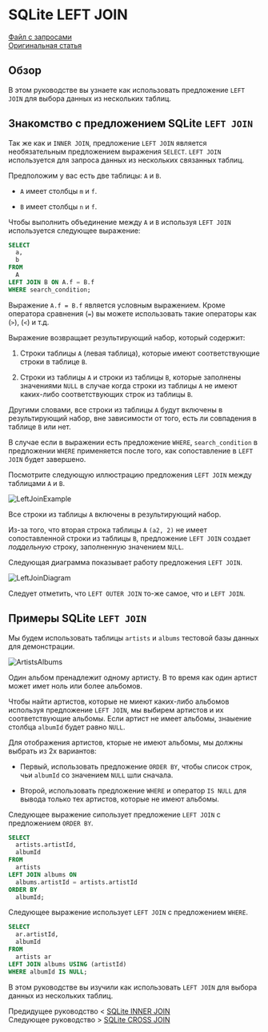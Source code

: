 # SQLite LEFT JOIN ######################

[Файл с запросами][querys]   
[Оригинальная статья][origin]

[querys]: ./querys.sql
[origin]: https://www.sqlitetutorial.net/sqlite-left-join/

## Обзор ##############################

В этом руководстве вы узнаете как использовать предложение `LEFT JOIN` для выбора данных из нескольких таблиц.

## Знакомство с предложением SQLite `LEFT JOIN`

Так же как и `INNER JOIN`, предложение `LEFT JOIN` является необязательным предложением выражения `SELECT`. `LEFT JOIN` используется для запроса данных из нескольких связанных таблиц.

Предположим у вас есть две таблицы: `A` и `B`.

- `A` имеет столбцы `m` и `f`.

- `B` имеет столбцы `n` и `f`.

Чтобы выполнить объединение между `A` и `B` используя `LEFT JOIN` используется следующее выражение:

~~~ SQL ~~~~~~~~~~~~~~~~~~~~~~~~~~~~~~~
SELECT
  a,
  b
FROM
  A
LEFT JOIN B ON A.f = B.f
WHERE search_condition;
~~~~~~~~~~~~~~~~~~~~~~~~~~~~~~~~~~~~~~~

Выражение `A.f = B.f` является условным выражением. Кроме оператора сравнения (`=`) вы можете использовать такие операторы как (`>`), (`<`) и т.д.

Выражение возвращает результирующий набор, который содержит:

1. Строки таблицы `A` (левая таблица), которые имеют соответствующие строки в таблице `B`.

2. Строки из таблицы `A` и строки из таблицы `B`, которые заполнены значениями `NULL` в случае когда строки из таблицы `A` не имеют каких-либо соответствующих строк из таблицы `B`.

Другими словами, все строки из таблицы `A` будут включены в результирующий набор, вне зависимости от того, есть ли совпадения в таблице `B` или нет.

В случае если в выражении есть предложение `WHERE`, `search_condition` в предложении `WHERE` применяется после того, как сопоставление в `LEFT JOIN` будет завершено.

Посмотрите следующую иллюстрацию предложения `LEFT JOIN` между таблицами `A` и `B`.

![LeftJoinExample][]

Все строки из таблицы `A` включены в результирующий набор.

Из-за того, что вторая строка таблицы `A` `(a2, 2)` не имеет сопоставленной строки из таблицы `B`, предложение `LEFT JOIN` создает *поддельную* строку, заполненную значением `NULL`.

Следующая диаграмма показывает работу предложения `LEFT JOIN`.

![LeftJoinDiagram][]

Следует отметить, что `LEFT OUTER JOIN` то-же самое, что и `LEFT JOIN`.

## Примеры SQLite `LEFT JOIN`

Мы будем использовать таблицы `artists` и `albums` тестовой базы данных для демонстрации.

![ArtistsAlbums][]

Один альбом пренадлежит одному артисту. В то время как один артист может имет ноль или более альбомов.

Чтобы найти артистов, которые не миеют каких-либо альбомов используя предложение `LEFT JOIN`, мы выбирем артистов и их соответствующие альбомы. Если артист не имеет альбомы, знаыение столбца `albumId` будет равно `NULL`.

Для отображения артистов, кторые не имеют альбомы, мы должны выбрать из 2х вариантов:

- Первый, использовать предложение `ORDER BY`, чтобы список строк, чьи `albumId` со значением `NULL` шли сначала.

- Второй, использовать предложение `WHERE` и оператор `IS NULL` для вывода только тех артистов, которые не имеют альбомы.

Следующее выражение сипользует предложение `LEFT JOIN` с предложением `ORDER BY`.

~~~ SQL ~~~~~~~~~~~~~~~~~~~~~~~~~~~~~~~
SELECT
  artists.artistId,
  albumId
FROM
  artists
LEFT JOIN albums ON
  albums.artistId = artists.artistId
ORDER BY
  albumId;
~~~~~~~~~~~~~~~~~~~~~~~~~~~~~~~~~~~~~~~

Следующее выражение использует `LEFT JOIN` с предложением `WHERE`.

~~~ SQL ~~~~~~~~~~~~~~~~~~~~~~~~~~~~~~~
SELECT
  ar.artistId,
  albumId
FROM
  artists ar
LEFT JOIN albums USING (artistId)
WHERE albumId IS NULL;
~~~~~~~~~~~~~~~~~~~~~~~~~~~~~~~~~~~~~~~

В этом руководстве вы изучили как использовать `LEFT JOIN` для выбора данных из нескольких таблиц.

Предидущее руководство < [SQLite INNER JOIN][prev]  
Следующее руководство > [SQLite CROSS JOIN][next]

[prev]: ../12_InnerJoin/translate.md
[next]: ../14_CrossJoin/translate.md

[LeftJoinExample]:          ./SQLite-left-join-example.png
[LeftJoinDiagram]:          ./SQLite-Left-Join-Venn-Diagram.png
[ArtistsAlbums]:            ./artists_albums.png